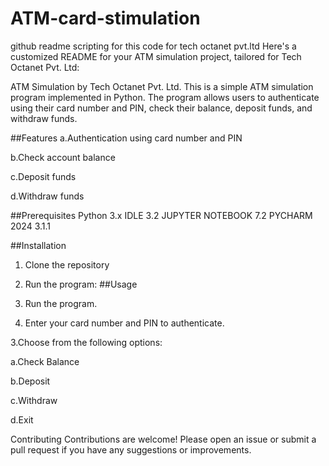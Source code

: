 # ATM-card-stimulation
github readme scripting for this code for tech octanet pvt.ltd
Here's a customized README for your ATM simulation project, tailored for Tech Octanet Pvt. Ltd:

ATM Simulation by Tech Octanet Pvt. Ltd.
This is a simple ATM simulation program implemented in Python. The program allows users to authenticate using their card number and PIN, check their balance, deposit funds, and withdraw funds.

##Features
a.Authentication using card number and PIN

b.Check account balance

c.Deposit funds

d.Withdraw funds

##Prerequisites
Python 3.x
IDLE 3.2
JUPYTER NOTEBOOK 7.2
PYCHARM 2024 3.1.1

##Installation
1. Clone the repository
2. Run the program:
##Usage
1. Run the program.

2. Enter your card number and PIN to authenticate.

3.Choose from the following options:

a.Check Balance

b.Deposit

c.Withdraw

d.Exit

Contributing
Contributions are welcome! Please open an issue or submit a pull request if you have any suggestions or improvements.

